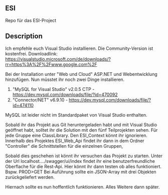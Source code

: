 ## ESI

Repo für das ESI-Project

## Description
Ich empfehle euch Visual Studio installieren. Die Community-Version ist kostenfrei.
Downloadlink: 
https://visualstudio.microsoft.com/de/downloads/?rr=https%3A%2F%2Fwww.google.com%2F

Bei der Installation unter "Web und Cloud" ASP.NET und Webentwicklung hinzufügen.
Nun müsstet ihr noch zwei Dinge installieren.
1. "MySQL for Visual Studio" v2.0.5 CTP - https://dev.mysql.com/downloads/file/?id=470092
2.  "Connector/NET" v6.9.10 - https://dev.mysql.com/downloads/file/?id=474110

MySQL ist leider nicht im Standardpaket von Visual Studio enthalten.

Sobald ihr das Projekt aus Git heruntergeladen habt und mit Visual Studio geöffnet habt, solltet ihr die Solution
mit den fünf Teilprojekten sehen. Für jede Gruppe eine ClassLibrary. Den ESI_Context könnt ihr ignorieren.
Innerhalb des Projektes ESI_Web_Api findet ihr dann in dem Ordner "Controller" die Schnittstellen für die einzelnen Gruppen,

Sobald dies geschehen ist könnt ihr versuchen das Projekt zu starten.
Unter der Url localhost..../swagger/ui/index findet ihr eine benutzerfreundliche Oberflache für die Rest-Api.
Hier könnt ihr dann testen ob alles funktioniert. 
Bspw. PROD>GET
Bei Auführung sollte ein JSON-Array mit drei Objekten zurückgeliefert werden.

Hiernach sollte es nun hoffentlich funktionieren.
Alles Weitere dann später.

